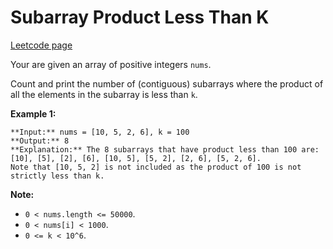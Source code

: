 # Subarray Product Less Than K
[Leetcode page](https://leetcode.com/problems/subarray-product-less-than-k/description)

Your are given an array of positive integers `nums`.

Count and print the number of (contiguous) subarrays where the product of all
the elements in the subarray is less than `k`.

**Example 1:**  

    
    
    **Input:** nums = [10, 5, 2, 6], k = 100
    **Output:** 8
    **Explanation:** The 8 subarrays that have product less than 100 are: [10], [5], [2], [6], [10, 5], [5, 2], [2, 6], [5, 2, 6].
    Note that [10, 5, 2] is not included as the product of 100 is not strictly less than k.
    

**Note:**

* `0 < nums.length <= 50000`.
* `0 < nums[i] < 1000`.
* `0 <= k < 10^6`.

